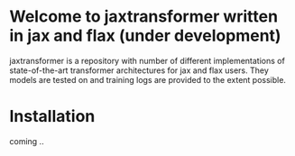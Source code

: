 # Welcome to jaxtransformer written in jax and flax (under development)

jaxtransformer is a repository with number of different implementations of state-of-the-art transformer architectures for jax and flax users. They models are tested on and training logs are provided to the extent possible.


# Installation

coming ..

